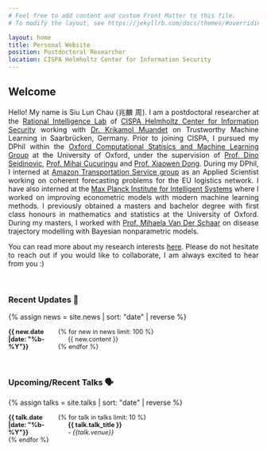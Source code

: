 ```yaml
---
# Feel free to add content and custom Front Matter to this file.
# To modify the layout, see https://jekyllrb.com/docs/themes/#overriding-theme-defaults

layout: home
title: Personal Website
position: Postdoctoral Researcher
location: CISPA Helmholtz Center for Information Security
---
```



<style>
.small-text {
    font-size: 0.9em;
}
        dt {
            float: left;
            clear: left;
            width: 100px;
            text-align: left;
            font-weight: bold;
        }
        dd {
            margin-left: 120px; /* Adjust this value for tab distance */
        }
</style>

## Welcome <i class="em em-wave" aria-role="presentation" aria-label="WAVING HAND SIGN"></i>

<p align="justify">
Hello! My name is Siu Lun Chau (兆麟 周). I am a postdoctoral researcher at the <a href="https://ri-lab.org/">Rational Intelligence Lab</a> of <a href="https://cispa.de">CISPA Helmholtz Center for Information Security</a> working with
<a href="[http://group.krikamol.org/](https://ri-lab.org/)">Dr. Krikamol Muandet</a> on Trustworthy Machine Learning in Saarbrücken, Germany. Prior to joining CISPA,
I pursued my DPhil within the <a href="https://csml.stats.ox.ac.uk/">Oxford Computational Statisics and Machine Learning Group</a> at the
University of Oxford, under the supervision of <a href="https://sejdino.github.io/">Prof. Dino Sejdinovic</a>,
<a href="http://www.stats.ox.ac.uk/~cucuring/">Prof. Mihai Cucuringu</a> and <a href="https://web.media.mit.edu/~xdong/">Prof. Xiaowen Dong</a>. 
During my DPhil, I interned at <a href="https://www.amazon.jobs/de/business_categories/transport">Amazon Transportation Service group</a>
as an Applied Scientist working on coherent forecasting problems for the EU logistics network.
I have also interned at the <a href="https://ei.is.mpg.de/">Max Planck Institute for Intelligent Systems</a> where I 
worked on improving econometric models with modern machine learning methods. I previously obtained
a masters and bachelor degree with first class honours in mathematics and statistics at the University of Oxford. During my masters,
I worked with <a href="https://www.vanderschaar-lab.com/">Prof. Mihaela Van Der Schaar</a> on disease trajectory modelling with Bayesian nonparametric models.
</p>

<p align="justify">
You can read more about my research interests <a href="https://chau999.github.io/research/">here</a>. Please do not hesitate to reach out if you would like to collaborate, I am always excited to hear from you :)
</p>

<br>

### Recent Updates 🔔

{% assign news = site.news | sort: "date" | reverse %}
<div class="small-text">
<dl>
{% for new in news limit: 100 %}
<dt>{{ new.date |date: "%b-%Y"}}</dt>
<dd>{{ new.content }}</dd>
{% endfor %}
</dl>
</div>


<br>

### Upcoming/Recent Talks 🗣️
{% assign talks = site.talks | sort: "date" | reverse %}
<div class="small-text">
<dl>
{% for talk in talks limit: 10 %}
<dt>{{ talk.date |date: "%b-%Y"}}</dt>
<dd><b>{{ talk.talk_title }}</b> 
<br> - <i>{{talk.venue}}</i></dd>
{% endfor %}
</dl>
</div>



